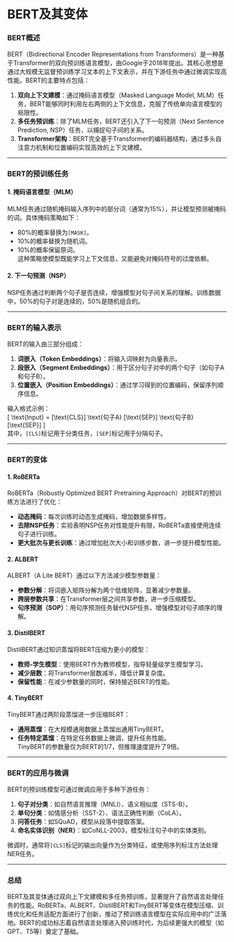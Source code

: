 # BERT及其变体

### **BERT概述**  
BERT（Bidirectional Encoder Representations from Transformers）是一种基于Transformer的双向预训练语言模型，由Google于2018年提出。其核心思想是通过大规模无监督预训练学习文本的上下文表示，并在下游任务中通过微调实现高性能。BERT的主要特点包括：  
1. **双向上下文建模**：通过掩码语言模型（Masked Language Model, MLM）任务，BERT能够同时利用左右两侧的上下文信息，克服了传统单向语言模型的局限性。  
2. **多任务预训练**：除了MLM任务，BERT还引入了下一句预测（Next Sentence Prediction, NSP）任务，以捕捉句子间的关系。  
3. **Transformer架构**：BERT完全基于Transformer的编码器结构，通过多头自注意力机制和位置编码实现高效的上下文建模。  

---

### **BERT的预训练任务**  

#### **1. 掩码语言模型（MLM）**  
MLM任务通过随机掩码输入序列中的部分词（通常为15%），并让模型预测被掩码的词。具体掩码策略如下：  
- 80%的概率替换为`[MASK]`。  
- 10%的概率替换为随机词。  
- 10%的概率保留原词。  
这种策略使模型既能学习上下文信息，又能避免对掩码符号的过度依赖。  

#### **2. 下一句预测（NSP）**  
NSP任务通过判断两个句子是否连续，增强模型对句子间关系的理解。训练数据中，50%的句子对是连续的，50%是随机组合的。  

---

### **BERT的输入表示**  
BERT的输入由三部分组成：  
1. **词嵌入（Token Embeddings）**：将输入词映射为向量表示。  
2. **段嵌入（Segment Embeddings）**：用于区分句子对中的两个句子（如句子A和句子B）。  
3. **位置嵌入（Position Embeddings）**：通过学习得到的位置编码，保留序列顺序信息。  

输入格式示例：  
\[
\text{Input} = [\text{CLS}] \text{句子A} [\text{SEP}] \text{句子B} [\text{SEP}]
\]  
其中，`[CLS]`标记用于分类任务，`[SEP]`标记用于分隔句子。  

---

### **BERT的变体**  

#### **1. RoBERTa**  
RoBERTa（Robustly Optimized BERT Pretraining Approach）对BERT的预训练方法进行了优化：  
- **动态掩码**：每次训练时动态生成掩码，增加数据多样性。  
- **去除NSP任务**：实验表明NSP任务对性能提升有限，RoBERTa直接使用连续句子进行训练。  
- **更大批次与更长训练**：通过增加批次大小和训练步数，进一步提升模型性能。  

#### **2. ALBERT**  
ALBERT（A Lite BERT）通过以下方法减少模型参数量：  
- **参数分解**：将词嵌入矩阵分解为两个低维矩阵，显著减少参数量。  
- **跨层参数共享**：在Transformer层之间共享参数，进一步压缩模型。  
- **句序预测（SOP）**：用句序预测任务替代NSP任务，增强模型对句子顺序的理解。  

#### **3. DistilBERT**  
DistilBERT通过知识蒸馏将BERT压缩为更小的模型：  
- **教师-学生模型**：使用BERT作为教师模型，指导轻量级学生模型学习。  
- **减少层数**：将Transformer层数减半，降低计算复杂度。  
- **保留性能**：在减少参数量的同时，保持接近BERT的性能。  

#### **4. TinyBERT**  
TinyBERT通过两阶段蒸馏进一步压缩BERT：  
- **通用蒸馏**：在大规模通用数据上蒸馏出通用TinyBERT。  
- **任务特定蒸馏**：在特定任务数据上微调，提升任务性能。  
TinyBERT的参数量仅为BERT的1/7，但推理速度提升了9倍。  

---

### **BERT的应用与微调**  
BERT的预训练模型可通过微调应用于多种下游任务：  
1. **句子对分类**：如自然语言推理（MNLI）、语义相似度（STS-B）。  
2. **单句分类**：如情感分析（SST-2）、语法正确性判断（CoLA）。  
3. **问答任务**：如SQuAD，模型从段落中提取答案。  
4. **命名实体识别（NER）**：如CoNLL-2003，模型标注句子中的实体类别。  

微调时，通常将`[CLS]`标记的输出向量作为分类特征，或使用序列标注方法处理NER任务。  

---

### **总结**  
BERT及其变体通过双向上下文建模和多任务预训练，显著提升了自然语言处理任务的性能。RoBERTa、ALBERT、DistilBERT和TinyBERT等变体在模型压缩、训练优化和任务适配方面进行了创新，推动了预训练语言模型在实际应用中的广泛落地。BERT的成功标志着自然语言处理进入预训练时代，为后续更强大的模型（如GPT、T5等）奠定了基础。